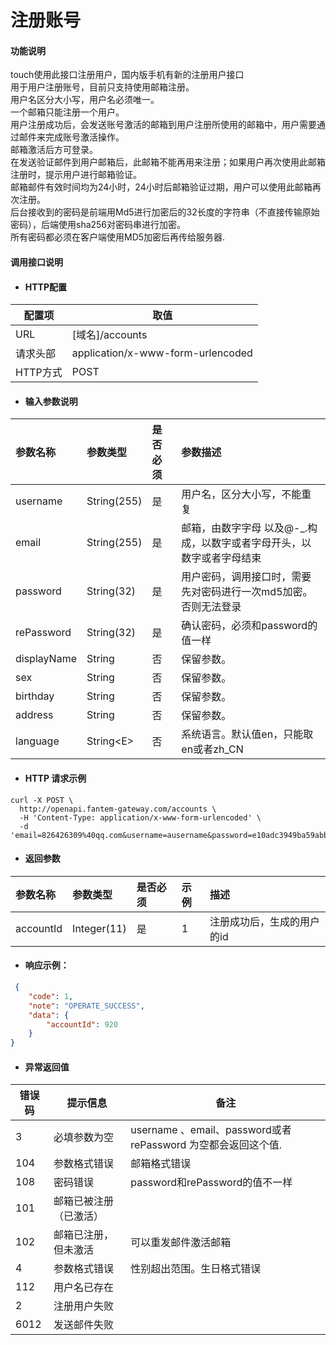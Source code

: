 # 注册账号

#### 功能说明

touch使用此接口注册用户，国内版手机有新的注册用户接口  
用于用户注册账号，目前只支持使用邮箱注册。  
用户名区分大小写，用户名必须唯一。  
一个邮箱只能注册一个用户。  
用户注册成功后，会发送账号激活的邮箱到用户注册所使用的邮箱中，用户需要通过邮件来完成账号激活操作。  
邮箱激活后方可登录。  
在发送验证邮件到用户邮箱后，此邮箱不能再用来注册；如果用户再次使用此邮箱注册时，提示用户进行邮箱验证。  
邮箱邮件有效时间均为24小时，24小时后邮箱验证过期，用户可以使用此邮箱再次注册。  
后台接收到的密码是前端用Md5进行加密后的32长度的字符串（不直接传输原始密码），后端使用sha256对密码串进行加密。  
所有密码都必须在客户端使用MD5加密后再传给服务器.

#### 调用接口说明

* #### HTTP配置

| 配置项 | 取值 |
| --- | --- |
| URL | \[域名\]/accounts |
| 请求头部 | application/x-www-form-urlencoded |
| HTTP方式 | POST |

* #### 输入参数说明

| 参数名称 | 参数类型 | 是否必须 | 参数描述 |
| :--- | :--- | :--- | :--- |
| username | String\(255\) | 是 | 用户名，区分大小写，不能重复 |
| email | String\(255\) | 是 | 邮箱，由数字字母 以及@-\_.构成，以数字或者字母开头，以数字或者字母结束 |
| password | String\(32\) | 是 | 用户密码，调用接口时，需要先对密码进行一次md5加密。否则无法登录 |
| rePassword | String\(32\) | 是 | 确认密码，必须和password的值一样 |
| displayName | String | 否 | 保留参数。 |
| sex | String | 否 | 保留参数。 |
| birthday | String | 否 | 保留参数。 |
| address | String | 否 | 保留参数。 |
| language | String&lt;E&gt; | 否 | 系统语言。默认值en，只能取en或者zh\_CN |

* #### HTTP 请求示例

```
curl -X POST \
  http://openapi.fantem-gateway.com/accounts \
  -H 'Content-Type: application/x-www-form-urlencoded' \
  -d 'email=826426309%40qq.com&username=ausername&password=e10adc3949ba59abbe56e057f20f883e&rePassword=e10adc3949ba59abbe56e057f20f883e'
```

* #### 返回参数

| 参数名称 | 参数类型 | 是否必须 | 示例 | 描述 |
| :--- | :--- | :--- | :--- | :--- |
| accountId | Integer\(11\) | 是 | 1 | 注册成功后，生成的用户的id |

* #### 响应示例：

```json
 {
    "code": 1,
    "note": "OPERATE_SUCCESS",
    "data": {
        "accountId": 920
    }
}
```

* #### 异常返回值

| 错误码 | 提示信息 | 备注 |
| --- | --- | --- |
| 3 | 必填参数为空 | username 、email、password或者rePassword 为空都会返回这个值. |
| 104 | 参数格式错误 | 邮箱格式错误 |
| 108 | 密码错误 | password和rePassword的值不一样 |
| 101 | 邮箱已被注册（已激活） |  |
| 102 | 邮箱已注册，但未激活 | 可以重发邮件激活邮箱 |
| 4 | 参数格式错误 | 性别超出范围。生日格式错误 |
| 112 | 用户名已存在 |  |
| 2 | 注册用户失败 |  |
| 6012 | 发送邮件失败 |  |



